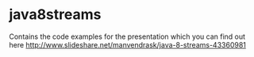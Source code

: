 # java8streams

Contains the code examples for the presentation which you can find out here http://www.slideshare.net/manvendrask/java-8-streams-43360981
